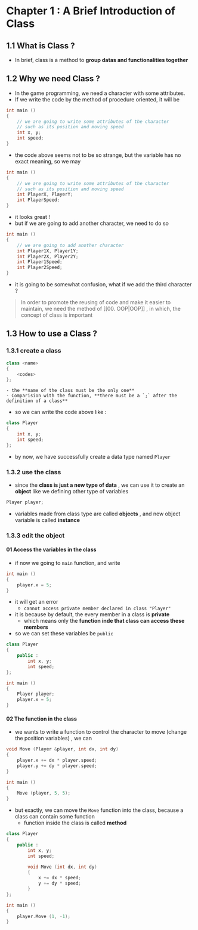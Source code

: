 # Chapter 1 : A Brief Introduction of Class
## 1.1 What is Class  ?

- In brief, class is a method to **group datas and functionalities together**
## 1.2 Why we need Class ?

- In the game programming, we need a character with some attributes.
- If we write the code by the method of procedure oriented, it will be

```Cpp
int main ()
{
	// we are going to write some attributes of the character
	// such as its position and moving speed
	int x, y;
	int speed;
}
```

- the code above seems not to be so strange, but the variable has no exact meaning, so we may

```Cpp
int main ()
{
	// we are going to write some attributes of the character
	// such as its position and moving speed
	int PlayerX, PlayerY;
	int PlayerSpeed;
}
```

- it looks great !
- but if we are going to add another character, we need to do so

```Cpp
int main ()
{
	// we are going to add another character
	int Player1X, Player1Y;
	int Player2X, Player2Y;
	int Player1Speed;
	int Player2Speed;
}
```

- it is going to be somewhat confusion, what if we add the third character ?

> In order to promote the reusing of code and make it easier to maintain, we need the method of [[00. OOP|OOP]] , in which, the concept of class is important

## 1.3 How to use a Class ?
### 1.3.1 create a class

```Cpp
class <name>
{
	<codes>
};
```

```ad-tip
- the **name of the class must be the only one** 
- Comparision with the function, **there must be a `;` after the definition of a class**
```

- so we can write the code above like : 

```Cpp
class Player
{
	int x, y;
	int speed;
};
```

- by now, we have successfully create a data type named `Player`

### 1.3.2 use the class

- since the **class is just a new type of data** , we can use it to create an **object** like we defining other type of variables

```Cpp
Player player;
```

- variables made from class type are called **objects** , and new object variable is called **instance**

### 1.3.3 edit the object
#### 01 Access the variables in the class

- if now we going to `main` function, and write

```Cpp
int main ()
{
	player.x = 5;
}
```

- it will get an error
	- `cannot access private member declared in class "Player"`
- it is because by default, the every member in a class is **private**
	- which means only the **function inde that class can access these members**
- so we can set these variables be `public`

```Cpp
class Player
{
	public :
		int x, y;
		int speed;
};

int main ()
{
	Player player;
	player.x = 5;
}
```

#### 02 The function in the class

- we wants to write a function to control the character to move (change the position variables) , we can

```Cpp
void Move (Player &player, int dx, int dy)
{
	player.x += dx * player.speed;
	player.y += dy * player.speed;
}

int main ()
{
	Move (player, 5, 5);
}
```

- but exactly, we can move the `Move` function into the class, because a class can contain some function
	- function inside the class is called **method**

```Cpp
class Player
{
	public :
		int x, y;
		int speed;

		void Move (int dx, int dy)
		{
			x += dx * speed;
			y += dy * speed;
		}
};

int main ()
{
	player.Move (1, -1);
}
```